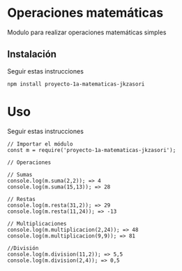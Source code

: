 # Operaciones matemáticas

Modulo para realizar operaciones matemáticas simples


## Instalación
Seguir estas instrucciones

```
npm install proyecto-1a-matematicas-jkzasori
```

# Uso
Seguir estas instrucciones

```
// Importar el módulo
const m = require('proyecto-1a-matematicas-jkzasori');

// Operaciones

// Sumas
console.log(m.suma(2,2)); => 4
console.log(m.suma(15,13)); => 28

// Restas
console.log(m.resta(31,2)); => 29
console.log(m.resta(11,24)); => -13

// Multiplicaciones
console.log(m.multiplicacion(2,24)); => 48
console.log(m.multiplicacion(9,9)); => 81

//División
console.log(m.division(11,2)); => 5,5
console.log(m.division(2,4)); => 0,5
```

